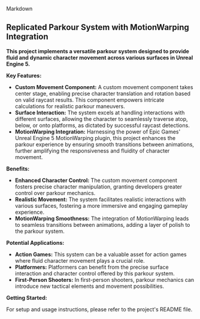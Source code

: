 Markdown
## Replicated Parkour System with MotionWarping Integration

**This project implements a versatile parkour system designed to provide fluid and dynamic character movement across various surfaces in Unreal Engine 5.**

**Key Features:**

* **Custom Movement Component:** A custom movement component takes center stage, enabling precise character translation and rotation based on valid raycast results. This component empowers intricate calculations for realistic parkour maneuvers.
* **Surface Interaction:** The system excels at handling interactions with different surfaces, allowing the character to seamlessly traverse atop, below, or onto platforms, as dictated by successful raycast detections.
* **MotionWarping Integration:** Harnessing the power of Epic Games' Unreal Engine 5 MotionWarping plugin, this project enhances the parkour experience by ensuring smooth transitions between animations, further amplifying the responsiveness and fluidity of character movement.

**Benefits:**

* **Enhanced Character Control:** The custom movement component fosters precise character manipulation, granting developers greater control over parkour mechanics.
* **Realistic Movement:** The system facilitates realistic interactions with various surfaces, fostering a more immersive and engaging gameplay experience.
* **MotionWarping Smoothness:** The integration of MotionWarping leads to seamless transitions between animations, adding a layer of polish to the parkour system.

**Potential Applications:**

* **Action Games:** This system can be a valuable asset for action games where fluid character movement plays a crucial role.
* **Platformers:** Platformers can benefit from the precise surface interaction and character control offered by this parkour system.
* **First-Person Shooters:** In first-person shooters, parkour mechanics can introduce new tactical elements and movement possibilities.

**Getting Started:**

For setup and usage instructions, please refer to the project's README file.
